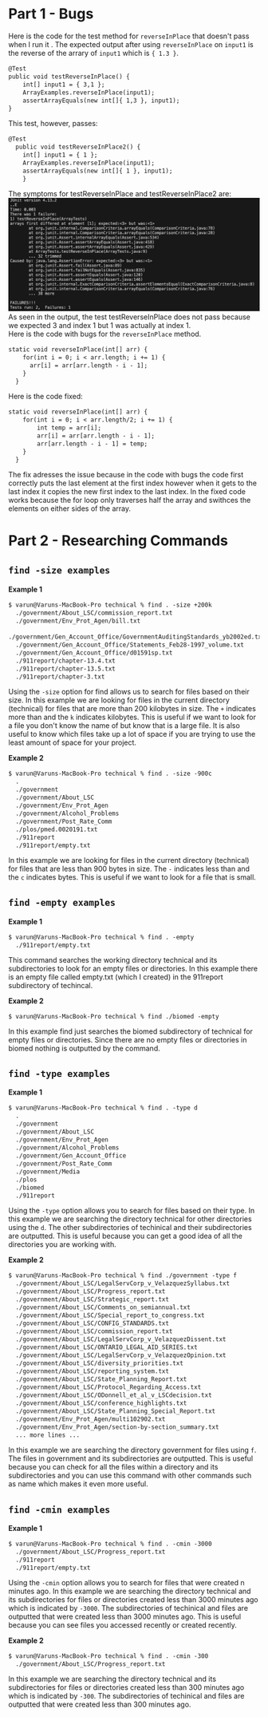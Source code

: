 # Part 1 - Bugs
Here is the code for the test method for ```reverseInPlace``` that doesn't pass when I run it . The expected output after using ```reverseInPlace``` on ```input1``` is the reverse of the arrary of ```input1``` which is ```{ 1.3 }```. 
```
@Test 
public void testReverseInPlace() {
    int[] input1 = { 3,1 };
    ArrayExamples.reverseInPlace(input1);
    assertArrayEquals(new int[]{ 1,3 }, input1);
}
```
This test, however, passes:
```
@Test
  public void testReverseInPlace2() {
    int[] input1 = { 1 };
    ArrayExamples.reverseInPlace(input1);
    assertArrayEquals(new int[]{ 1 }, input1);
	}
```
The symptoms for testReverseInPlace and testReverseInPlace2 are:
![Image](symptom.png)
As seen in the output, the test testReverseInPlace does not pass because we expected 3 and index 1 but 1 was actually at index 1. \
Here is the code with bugs for the ```reverseInPlace``` method.
```
static void reverseInPlace(int[] arr) {
    for(int i = 0; i < arr.length; i += 1) {
      arr[i] = arr[arr.length - i - 1];
    }
  }
```
Here is the code fixed:
```
static void reverseInPlace(int[] arr) {
    for(int i = 0; i < arr.length/2; i += 1) {
        int temp = arr[i];
        arr[i] = arr[arr.length - i - 1];
        arr[arr.length - i - 1] = temp;
    }
  }
```
The fix adresses the issue because in the code with bugs the code first correctly puts the last element at the first index however when it gets to the last index it copies the new first index to the last index. In the fixed code works because the for loop only traverses half the array and swithces the elements on either sides of the array.



# Part 2 - Researching Commands
## ```find -size examples```
**Example 1**
```
$ varun@Varuns-MacBook-Pro technical % find . -size +200k 
  ./government/About_LSC/commission_report.txt
  ./government/Env_Prot_Agen/bill.txt
  ./government/Gen_Account_Office/GovernmentAuditingStandards_yb2002ed.txt
  ./government/Gen_Account_Office/Statements_Feb28-1997_volume.txt
  ./government/Gen_Account_Office/d01591sp.txt
  ./911report/chapter-13.4.txt
  ./911report/chapter-13.5.txt
  ./911report/chapter-3.txt
```
Using the ```-size``` option for find allows us to search for files based on their size. In this example we are looking for files in the current directory (technical) for files that are more than 200 kilobytes in size. The ```+``` indicates more than and the ```k``` indicates kilobytes. This is useful if we want to look for a file you don't know the name of but know that is a large file. It is also useful to know which files take up a lot of space if you are trying to use the least amount of space for your project. 

**Example 2**
```
$ varun@Varuns-MacBook-Pro technical % find . -size -900c 
  .
  ./government
  ./government/About_LSC
  ./government/Env_Prot_Agen
  ./government/Alcohol_Problems
  ./government/Post_Rate_Comm
  ./plos/pmed.0020191.txt
  ./911report
  ./911report/empty.txt
```
In this example we are looking for files in the current directory (technical) for files that are less than 900 bytes in size. The ```-``` indicates less than and the ```c``` indicates bytes. This is useful if we want to look for a file that is small.
## ```find -empty examples```
**Example 1**
```
$ varun@Varuns-MacBook-Pro technical % find . -empty
  ./911report/empty.txt
```
This command searches the working directory technical and its subdirectories to look for an empty files or directories. In this example there is an empty file called empty.txt (which I created) in the 911report subdirectory of techincal. 

**Example 2**
```
$ varun@Varuns-MacBook-Pro technical % find ./biomed -empty
```
In this example find just searches the biomed subdirectory of technical for empty files or directories. Since there are no empty files or directories in biomed nothing is outputted by the command.
## ```find -type examples```
**Example 1**
```
$ varun@Varuns-MacBook-Pro technical % find . -type d
  .
  ./government
  ./government/About_LSC
  ./government/Env_Prot_Agen
  ./government/Alcohol_Problems
  ./government/Gen_Account_Office
  ./government/Post_Rate_Comm
  ./government/Media
  ./plos
  ./biomed
  ./911report
```
Using the ```-type``` option allows you to search for files based on their type. In this example we are searching the directory technical for other directories using the ```d```. The other subdirectories of techinical and their subdirectories are outputted. This is useful because you can get a good idea of all the directories you are working with. 

**Example 2**
```
$ varun@Varuns-MacBook-Pro technical % find ./government -type f 
  ./government/About_LSC/LegalServCorp_v_VelazquezSyllabus.txt
  ./government/About_LSC/Progress_report.txt
  ./government/About_LSC/Strategic_report.txt
  ./government/About_LSC/Comments_on_semiannual.txt
  ./government/About_LSC/Special_report_to_congress.txt
  ./government/About_LSC/CONFIG_STANDARDS.txt
  ./government/About_LSC/commission_report.txt
  ./government/About_LSC/LegalServCorp_v_VelazquezDissent.txt
  ./government/About_LSC/ONTARIO_LEGAL_AID_SERIES.txt
  ./government/About_LSC/LegalServCorp_v_VelazquezOpinion.txt
  ./government/About_LSC/diversity_priorities.txt
  ./government/About_LSC/reporting_system.txt
  ./government/About_LSC/State_Planning_Report.txt
  ./government/About_LSC/Protocol_Regarding_Access.txt
  ./government/About_LSC/ODonnell_et_al_v_LSCdecision.txt
  ./government/About_LSC/conference_highlights.txt
  ./government/About_LSC/State_Planning_Special_Report.txt
  ./government/Env_Prot_Agen/multi102902.txt
  ./government/Env_Prot_Agen/section-by-section_summary.txt
  ... more lines ...
```
In this example we are searching the directory government for files using ```f```. The files in government and its subdirectories are outputted. This is useful because you can check for all the files within a directory and its subdirectories and you can use this command with other commands such as name which makes it even more useful.
## ```find -cmin examples```
**Example 1**
```
$ varun@Varuns-MacBook-Pro technical % find . -cmin -3000
  ./government/About_LSC/Progress_report.txt
  ./911report
  ./911report/empty.txt
```
Using the ```-cmin``` option allows you to search for files that were created n minutes ago. In this example we are searching the directory technical and its subdirectories for files or directories created less than 3000 minutes ago which is indicated by ```-3000```. The  subdirectories of techinical and files are outputted that were created less than 3000 minutes ago. This is useful because you can see files you accessed recently or created recently.

**Example 2**
```
$ varun@Varuns-MacBook-Pro technical % find . -cmin -300 
  ./government/About_LSC/Progress_report.txt
```
In this example we are searching the directory technical and its subdirectories for files or directories created less than 300 minutes ago which is indicated by ```-300```. The  subdirectories of techinical and files are outputted that were created less than 300 minutes ago.
